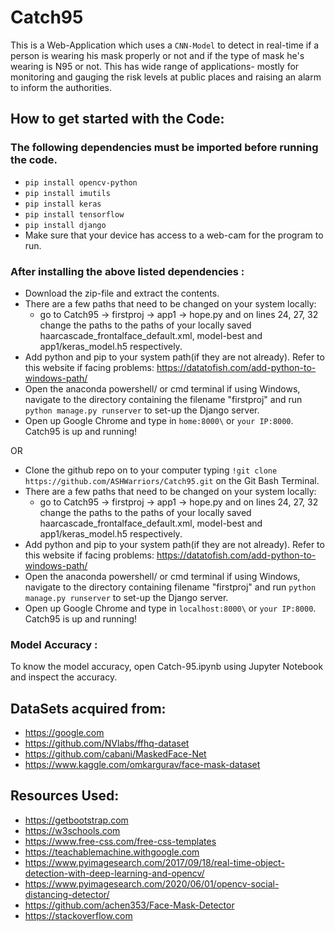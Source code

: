 # Catch95
This is a Web-Application which uses a ```CNN-Model``` to detect in real-time if a person is wearing his mask properly or not and if the type of mask he's wearing is N95 or not. This has wide range of applications- mostly for monitoring and gauging the risk levels at public places and raising an alarm to inform the authorities.

## How to get started with the Code:

### The following dependencies must be imported before running the code.
- ``` pip install opencv-python ```
- ``` pip install imutils ```
- ``` pip install keras ```
-  ``` pip install tensorflow ```
-   ``` pip install django  ```
- Make sure that your device has access to a web-cam for the program to run. 

### After installing the above listed dependencies :
- Download the zip-file and extract the contents. 
- There are a few paths that need to be changed on your system locally:
  - go to Catch95 -> firstproj -> app1 -> hope.py and on lines 24, 27, 32 change the paths to the paths of your locally saved haarcascade_frontalface_default.xml, model-best and     app1/keras_model.h5 respectively.
- Add python and pip to your system path(if they are not already). Refer to this website if facing problems: https://datatofish.com/add-python-to-windows-path/ 
- Open the anaconda powershell/ or cmd terminal if using Windows, navigate to the directory containing the filename "firstproj" and run ```python manage.py runserver``` to set-up the Django server.
- Open up Google Chrome and type in ```home:8000\``` or ```your IP:8000```. Catch95 is up and running!

OR

- Clone the github repo on to your computer typing ```!git clone https://github.com/ASHWarriors/Catch95.git``` on the Git Bash Terminal.
- There are a few paths that need to be changed on your system locally:
  - go to Catch95 -> firstproj -> app1 -> hope.py and on lines 24, 27, 32 change the paths to the paths of your locally saved haarcascade_frontalface_default.xml, model-best and     app1/keras_model.h5 respectively.
- Add python and pip to your system path(if they are not already). Refer to this website if facing problems: https://datatofish.com/add-python-to-windows-path/ 
- Open the anaconda powershell/ or cmd terminal if using Windows, navigate to the directory containing filename "firstproj" and run ```python manage.py runserver``` to set-up the Django server.
- Open up Google Chrome and type in ```localhost:8000\``` or ```your IP:8000```. Catch95 is up and running!

### Model Accuracy :
To know the model accuracy, open Catch-95.ipynb using Jupyter Notebook and inspect the accuracy.

DataSets acquired from:
--
- https://google.com
- https://github.com/NVlabs/ffhq-dataset
- https://github.com/cabani/MaskedFace-Net
- https://www.kaggle.com/omkargurav/face-mask-dataset

Resources Used:
--
- https://getbootstrap.com
- https://w3schools.com
- https://www.free-css.com/free-css-templates
- https://teachablemachine.withgoogle.com
- https://www.pyimagesearch.com/2017/09/18/real-time-object-detection-with-deep-learning-and-opencv/
- https://www.pyimagesearch.com/2020/06/01/opencv-social-distancing-detector/
- https://github.com/achen353/Face-Mask-Detector
- https://stackoverflow.com
